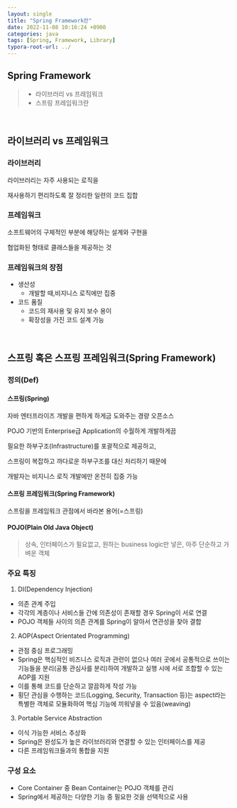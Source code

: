 ```yaml
---
layout: single
title: "Spring Framework란"
date: 2022-11-08 10:16:24 +0900
categories: java
tags: [Spring, Framework, Library]
typora-root-url: ../
---
```



## Spring Framework
> - 라이브러리 vs 프레임워크
> - 스프링 프레임워크란

<br>

## 라이브러리 vs 프레임워크
### 라이브러리

라이브러리는 자주 사용되는 로직을 

재사용하기 편리하도록 잘 정리한 일련의 코드 집합

### 프레임워크

소프트웨어의 구체적인 부분에 해당하는 설계와 구현을 

협업화된 형태로 클래스들을 제공하는 것

### 프레임워크의 장점

- 생산성
  - 개발할 때,비지니스 로직에만 집중
- 코드 품질
  - 코드의 재사용 및 유지 보수 용이
  - 확장성을 가진 코드 설계 가능

<br>

## 스프링 혹은 스프링 프레임워크(Spring Framework)

### 정의(Def)

#### 스프링(Spring)

자바 엔터프라이즈 개발을 편하게 하게금 도와주는 경량 오픈소스

POJO 기반의 Enterprise급 Application의 수월하게 개발하게끔

필요한 하부구조(Infrastructure)를 포괄적으로 제공하고,

스프링이 복잡하고 까다로운 하부구조를 대신 처리하기 때문에

개발자는 비지니스 로직 개발에만 온전히 집중 가능

#### 스프링 프레임워크(Spring Framework)

스프링을 프레임워크 관점에서 바라본 용어(=스프링)

#### POJO(Plain Old Java Object)

> 상속, 인터페이스가 필요없고, 
> 원하는 business logic만 넣은, 
> 아주 단순하고 가벼운 객체

### 주요 특징

1. DI(Dependency Injection)
  - 의존 관계 주입
  - 각각의 계층이나 서비스들 간에 의존성이 존재할 경우 Spring이 서로 연결
  - POJO 객체들 사이의 의존 관계를 Spring이 알아서 연관성을 찾아 결합
2. AOP(Aspect Orientated Programming)
  - 관점 중심 프로그래밍
  - Spring은 핵심적인 비즈니스 로직과 관련이 없으나 여러 곳에서 공통적으로 쓰이는 기능들을 분리(공통 관심사를 분리)하여 개발하고 실행 시에 서로 조합할 수 있는 AOP를 지원
  - 이를 통해 코드를 단순하고 깔끔하게 작성 가능
  - 횡단 관심을 수행하는 코드(Logging, Security, Transaction 등)는 aspect라는 특별한 객체로 모듈화하여 핵심 기능에 끼워넣을 수 있음(weaving)
3. Portable Service Abstraction
  - 이식 가능한 서비스 추상화
  - Spring은 완성도가 높은 라이브러리와 연결할 수 있는 인터페이스를 제공
  - 다른 프레임워크들과의 통합을 지원

### 구성 요소
- Core Container 중 Bean Container는 POJO 객체를 관리
- Spring에서 제공하는 다양한 기능 중 필요한 것을 선택적으로 사용

<br>